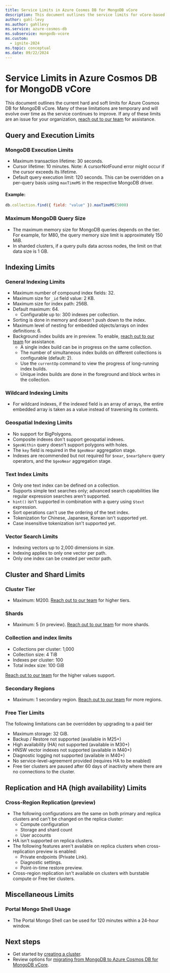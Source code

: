 ```yaml
---
title: Service Limits in Azure Cosmos DB for MongoDB vCore
description: This document outlines the service limits for vCore-based Azure Cosmos DB for MongoDB.
author: gahl-levy
ms.author: gahllevy
ms.service: azure-cosmos-db
ms.subservice: mongodb-vcore
ms.custom:
  - ignite-2024
ms.topic: conceptual
ms.date: 09/22/2024
---
```


# Service Limits in Azure Cosmos DB for MongoDB vCore

This document outlines the current hard and soft limits for Azure Cosmos DB for MongoDB vCore. Many of these limitations are temporary and will evolve over time as the service continues to improve. If any of these limits are an issue for your organization, [reach out to our team](mailto:mongodb-feedback@microsoft.com) for assistance.

## Query and Execution Limits

### MongoDB Execution Limits
- Maximum transaction lifetime: 30 seconds.
- Cursor lifetime: 10 minutes. Note: A cursorNotFound error might occur if the cursor exceeds its lifetime.
- Default query execution limit: 120 seconds. This can be overridden on a per-query basis using `maxTimeMS` in the respective MongoDB driver.
#### Example:
```javascript
db.collection.find({ field: "value" }).maxTimeMS(5000)
```

### Maximum MongoDB Query Size
- The maximum memory size for MongoDB queries depends on the tier. For example, for M80, the query memory size limit is approximately 150 MiB.
- In sharded clusters, if a query pulls data across nodes, the limit on that data size is 1 GB.

## Indexing Limits

### General Indexing Limits
- Maximum number of compound index fields: 32.
- Maximum size for `_id` field value: 2 KB.
- Maximum size for index path: 256B.
- Default maximum: 64.
  - Configurable up to: 300 indexes per collection.
- Sorting is done in memory and doesn't push down to the index.
- Maximum level of nesting for embedded objects/arrays on index definitions: 6.
- Background index builds are in preview. To enable, [reach out to our team](mailto:mongodb-feedback@microsoft.com) for assistance.
  - A single index build can be in progress on the same collection.
  - The number of simultaneous index builds on different collections is configurable (default: 2).
  - Use the `currentOp` command to view the progress of long-running index builds.
  - Unique index builds are done in the foreground and block writes in the collection.

### Wildcard Indexing Limits
- For wildcard indexes, if the indexed field is an array of arrays, the entire embedded array is taken as a value instead of traversing its contents.

### Geospatial Indexing Limits
- No support for BigPolygons.
- Composite indexes don't support geospatial indexes.
- `$geoWithin` query doesn't support polygons with holes.
- The `key` field is required in the `$geoNear` aggregation stage.
- Indexes are recommended but not required for `$near`, `$nearSphere` query operators, and the `$geoNear` aggregation stage.

### Text Index Limits
- Only one text index can be defined on a collection.
- Supports simple text searches only; advanced search capabilities like regular expression searches aren't supported.
- `hint()` isn't supported in combination with a query using `$text` expression.
- Sort operations can't use the ordering of the text index.
- Tokenization for Chinese, Japanese, Korean isn't supported yet.
- Case insensitive tokenization isn't supported yet.

### Vector Search Limits
- Indexing vectors up to 2,000 dimensions in size.
- Indexing applies to only one vector per path.
- Only one index can be created per vector path.

## Cluster and Shard Limits

### Cluster Tier
- Maximum: M200. [Reach out to our team](mailto:mongodb-feedback@microsoft.com) for higher tiers.

### Shards
- Maximum: 5 (in preview). [Reach out to our team](mailto:mongodb-feedback@microsoft.com) for more shards.

### Collection and index limits
-	Collections per cluster: 1,000
-	Collection size: 4 TiB
-	Indexes per cluster: 100
-	Total index size: 100 GiB

[Reach out to our team](mailto:mongodb-feedback@microsoft.com) for the higher values support.

### Secondary Regions
- Maximum: 1 secondary region. [Reach out to our team](mailto:mongodb-feedback@microsoft.com) for more regions.

### Free Tier Limits
The following limitations can be overridden by upgrading to a paid tier
- Maximum storage: 32 GiB.
- Backup / Restore not supported (available in M25+)
- High availability (HA) not supported (available in M30+)
- HNSW vector indexes not supported (available in M40+)
- Diagnostic logging not supported (available in M40+)
- No service-level-agreement provided (requires HA to be enabled)
- Free tier clusters are paused after 60 days of inactivity where there are no connections to the cluster.

## Replication and HA (high availability) Limits

### Cross-Region Replication (preview)
- The following configurations are the same on both primary and replica clusters and can't be changed on the replica cluster:
  - Compute configuration
  - Storage and shard count
  - User accounts
- HA isn't supported on replica clusters.
- The following features aren't available on replica clusters when cross-replication preview is enabled:
  - Private endpoints (Private Link).
  - Diagnostic settings.
  - Point-in-time restore preview.
- Cross-region replication isn't available on clusters with burstable compute or Free tier clusters.

## Miscellaneous Limits

### Portal Mongo Shell Usage
- The Portal Mongo Shell can be used for 120 minutes within a 24-hour window.

## Next steps

- Get started by [creating a cluster](quickstart-portal.md).
- Review options for [migrating from MongoDB to Azure Cosmos DB for MongoDB vCore](migration-options.md).
